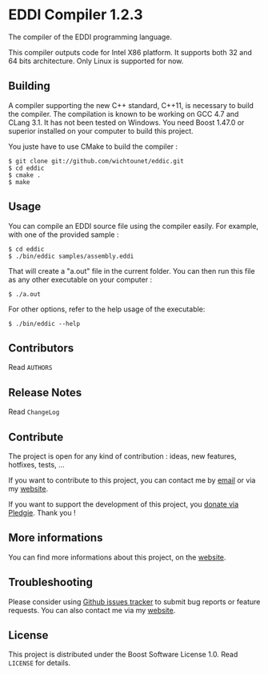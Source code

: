 # EDDI Compiler 1.2.3 #

The compiler of the EDDI programming language. 

This compiler outputs code for Intel X86 platform. It supports both 32 and 64 bits architecture. Only Linux is supported for now. 

## Building ##

A compiler supporting the new C++ standard, C++11, is necessary to build the compiler. The compilation is known to be working on GCC 4.7 and CLang 3.1. 
It has not been tested on Windows. You need Boost 1.47.0 or superior installed on your computer to build this project. 

You juste have to use CMake to build the compiler : 

    $ git clone git://github.com/wichtounet/eddic.git
    $ cd eddic
    $ cmake .
    $ make

## Usage ##

You can compile an EDDI source file using the compiler easily. For example, with one of the provided sample : 

    $ cd eddic
    $ ./bin/eddic samples/assembly.eddi

That will create a "a.out" file in the current folder. You can then run this file as any other executable on your computer : 

    $ ./a.out

For other options, refer to the help usage of the executable:

    $ ./bin/eddic --help

## Contributors ##

Read `AUTHORS`

## Release Notes ##

Read `ChangeLog`

## Contribute ##

The project is open for any kind of contribution : ideas, new features, hotfixes, tests, ...

If you want to contribute to this project, you can contact me by [email](baptiste.wicht@gmail.com) or via my [website](http://baptiste-wicht.com/).

If you want to support the development of this project, you [donate via Pledgie](http://pledgie.com/campaigns/16583). Thank you !

## More informations ##

You can find more informations about this project, on the [website](http://baptiste-wicht.com/).

## Troubleshooting ##

Please consider using [Github issues tracker](http://github.com/wichtounet/eddic/issues) to submit bug reports or feature requests. You can also contact me via my [website](http://baptiste-wicht.com/). 

## License ##

This project is distributed under the Boost Software License 1.0. Read `LICENSE` for details.
